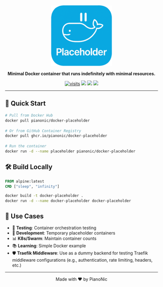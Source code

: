<p align="center">
  <img src="./assets/logo.png" width="200" alt="Docker Placeholder" />
</p>
<p align="center">
  <strong>Minimal Docker container that runs indefinitely with minimal resources.</strong>
</p>
<p align="center">
  <a href="https://badgetrack.pianonic.ch/badge?tag=docker-placeholder&label=visits&color=5ea8dd&style=flat"><img src="https://badgetrack.pianonic.ch/badge?tag=docker-placeholder&label=visits&color=5ea8dd&style=flat" alt="visits" /></a>
  <a href="https://github.com/Pianonic/docker-placeholder/blob/main/LICENSE"><img src="https://img.shields.io/github/license/Pianonic/docker-placeholder?color=5ea8dd&label=License"/></a>
  <a href="https://github.com/Pianonic/docker-placeholder/releases"><img src="https://img.shields.io/github/v/release/Pianonic/docker-placeholder?include_prereleases&color=5ea8dd&label=Latest%20Release"/></a>
  <a href="https://github.com/Pianonic/docker-placeholder?tab=readme-ov-file#-quick-start"><img src="https://img.shields.io/badge/Selfhost-Instructions-5ea8dd.svg"/></a>
</p>

---

## 🚀 Quick Start

```bash
# Pull from Docker Hub
docker pull pianonic/docker-placeholder

# Or from GitHub Container Registry
docker pull ghcr.io/pianonic/docker-placeholder

# Run the container
docker run -d --name placeholder pianonic/docker-placeholder
```

## 🛠️ Build Locally

```dockerfile
FROM alpine:latest
CMD ["sleep", "infinity"]
```

```bash
docker build -t docker-placeholder .
docker run -d --name docker-placeholder docker-placeholder
```

## 🎯 Use Cases

- 🧪 **Testing**: Container orchestration testing
- 🔧 **Development**: Temporary placeholder containers  
- 📊 **K8s/Swarm**: Maintain container counts
- 📚 **Learning**: Simple Docker example
- 🛡️ **Traefik Middleware**: Use as a dummy backend for testing Traefik middleware configurations (e.g., authentication, rate limiting, headers, etc.)

---

<p align="center">Made with ❤️ by PianoNic</p>

